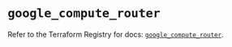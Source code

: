 # `google_compute_router`

Refer to the Terraform Registry for docs: [`google_compute_router`](https://registry.terraform.io/providers/hashicorp/google/5.20.0/docs/resources/compute_router).
